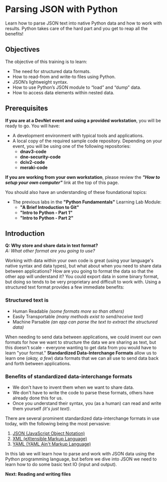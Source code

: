 # Parsing JSON with Python

Learn how to parse JSON text into native Python data and how to work with results. Python takes care of the hard part and you get to reap all the benefits!

## Objectives

The objective of this training is to learn:

* The need for structured data formats.
* How to read-from and write-to files using Python.
* JSON’s lightweight syntax.
* How to use Python’s JSON module to “load” and “dump” data.
* How to access data elements within nested data.

## Prerequisites

**If you are at a DevNet event and using a provided workstation**, you will be ready to go. You will have:

* A development environment with typical tools and applications.
* A local copy of the required sample code repository. Depending on your event, you will be using one of the following repositories:
    - **dnav3-code**
    - **dne-security-code**
    - **dciv2-code**
    - **meraki-code**

**If you are working from your own workstation**, please review the ***"How to setup your own computer"*** link at the top of this page.

You should also have an understanding of these foundational topics:

* The previous labs in the **"Python Fundamentals"** Learning Lab Module:
  - **"A Brief Introduction to Git"**
  - **"Intro to Python - Part 1"**
  - **"Intro to Python - Part 2"**

## Introduction

**Q: Why store and share data in text format?**</br>
_A: What other format are you going to use?_

Working with data within your own code is great (using your language's native syntax and data types), but what about when you need to share data between applications? How are you going to format the data so that the other app will understand it?  You could export data in some binary format, but doing so tends to be very proprietary and difficult to work with.  Using a structured text format provides a few immediate benefits:

### Structured text is

* Human Readable _(some formats more so than others)_
* Easily Transportable _(many methods exist to send/receive text)_
* Machine Parsable _(an app can parse the text to extract the structured data)_

When needing to send data between applications, we could invent our own formats for how we want to structure the data we are sharing as text, but this doesn't scale - everyone wanting to get data from you would have to learn "your format."  **Standardized Data-Interchange Formats** allow us to learn one (_okay, a few_) data formats that we can all use to send data back and forth between applications.

### Benefits of standardized data-interchange formats

* We don't have to invent them when we want to share data.
* We don't have to write the code to parse these formats, others have already done this for us.
* Once you understand their syntax, you (as a human) can read and write them yourself _(it's just text)_.

There are several prominent standardized data-interchange formats in use today, with the following being the most pervasive:

1. [JSON (JavaScript Object Notation)](https://www.json.org/)
2. [XML (eXtensible Markup Language)](https://www.w3.org/XML/)
3. [YAML (YAML Ain't Markup Language)](http://yaml.org/)

In this lab we will learn how to parse and work with JSON data using the Python programming language, but before we dive into JSON we need to learn how to do some basic text IO (input and output).

**Next: Reading and writing files**
